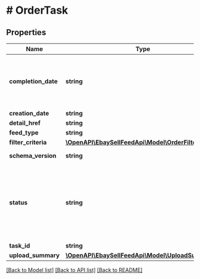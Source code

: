 # # OrderTask

## Properties

Name | Type | Description | Notes
------------ | ------------- | ------------- | -------------
**completion_date** | **string** | The timestamp when the task went into the &lt;code&gt;COMPLETED&lt;/code&gt; or &lt;code&gt;COMPLETED_WITH_ERROR&lt;/code&gt; state. This state means that eBay has compiled the report for the seller based on the seller’s filter criteria, and the seller can run a &lt;strong&gt;getResultFile&lt;/strong&gt; call to download the report. | [optional]
**creation_date** | **string** | The date the task was created. | [optional]
**detail_href** | **string** | The path to the call URI used to retrieve the task. | [optional]
**feed_type** | **string** | The feed type associated with the task. | [optional]
**filter_criteria** | [**\OpenAPI\EbaySellFeedApi\Model\OrderFilterCriteria**](OrderFilterCriteria.md) |  | [optional]
**schema_version** | **string** | The schema version number associated with the create task. | [optional]
**status** | **string** | The enumeration value that indicates the state of the task that was submitted in the request. See &lt;strong&gt;FeedStatusEnum&lt;/strong&gt; for information. &lt;p&gt;The values &lt;code&gt;COMPLETED &lt;/code&gt;and&lt;code&gt; COMPLETED_WITH_ERROR&lt;/code&gt; indicate the Order Report file is ready to download.&lt;/p&gt; For implementation help, refer to &lt;a href&#x3D;&#39;https://developer.ebay.com/api-docs/sell/feed/types/api:FeedStatusEnum&#39;&gt;eBay API documentation&lt;/a&gt; | [optional]
**task_id** | **string** | The ID of the task that was submitted in the request. | [optional]
**upload_summary** | [**\OpenAPI\EbaySellFeedApi\Model\UploadSummary**](UploadSummary.md) |  | [optional]

[[Back to Model list]](../../README.md#models) [[Back to API list]](../../README.md#endpoints) [[Back to README]](../../README.md)
